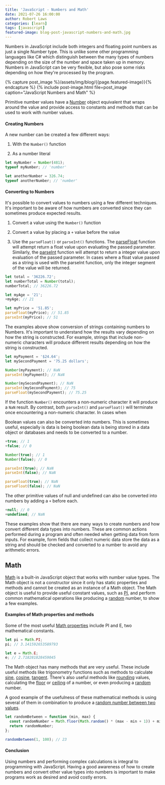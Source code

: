 ```yaml
---
title: 'JavaScript - Numbers and Math'
date: 2021-07-26 16:00:00
author: Robert Laws
categories: [learn]
tags: [javascript]
featured-image: blog-post-javascript-numbers-and-math.jpg
---
```


Numbers in JavaScript include both integers and floating point numbers as just a single Number type. This is unlike some other programming languages like C# which distinguish between the many types of numbers depending on the size of the number and space taken up in memory.<!-- more --> Numbers in JavaScript can be very flexible, but also pose some risks depending on how they're processed by the program.

{% capture post_image %}/assets/img/blog/{{page.featured-image}}{% endcapture %}
{% include post-image.html file=post_image caption="JavaScript Numbers and Math" %}

Primitive number values have a [Number](https://developer.mozilla.org/en-US/docs/Web/JavaScript/Reference/Global_Objects/Number) object equivalent that wraps around the value and provide access to constants and methods that can be used to work with number values.

#### Creating Numbers

A new number can be created a few different ways:

1. With the `Number()` function

2. As a number literal

```javascript
let myNumber = Number(481);
typeof myNumber; // 'number'

let anotherNumber = 326.74;
typeof anotherNumber; // 'number'
```

#### Converting to Numbers

It's possible to convert values to numbers using a few different techniques. It's important to be aware of how numbers are converted since they can sometimes produce expected results.

1. Convert a value using the `Number()` function

2. Convert a value by placing a `+` value before the value

3. Use the `parseFloat()` or `parseInt()` functions. The [parseFloat](https://developer.mozilla.org/en-US/docs/Web/JavaScript/Reference/Global_Objects/parseFloat) function will attempt return a float value upon evaluating the passed parameter. Similarly, the [parseInt](https://developer.mozilla.org/en-US/docs/Web/JavaScript/Reference/Global_Objects/parseInt) function will attempt to return a integer value upon evaluation of the passed parameter. In cases where a float value passed as a string is used with the parseInt function, only the integer segment of the value will be returned.

```javascript
let total = '36226.72';
let numberTotal = Number(total);
numberTotal; // 36226.72

let myAge = '21';
+myAge; // 21

let myPrice = '51.85';
parseFloat(myPrice); // 51.85
parseInt(myPrice); // 51
```

The examples above show conversion of strings containing numbers to Numbers. It's important to understand how the results vary depending on how the string is constructed. For example, strings that include non-numeric characters will produce different results depending on how the string is constructed.

```javascript
let myPayment = '$24.64';
let mySecondPayment = '75.25 dollars';

Number(myPayment); // NaN
parseInt(myPayment); // NaN

Number(mySecondPayment); // NaN
parseInt(mySecondPayment); // 75
parseFloat(mySecondPayment); // 75.25
```

If the function `Number()` encounters a non-numeric character it will produce a `NaN` result. By contrast, both `parseInt()` and `parseFloat()` will terminate once encountering a non-numeric character. In cases when

Boolean values can also be converted into numbers. This is sometimes useful, especially is data is being boolean data is being stored in a data object or databases and needs to be converted to a number.

```javascript
+true; // 1
+false; // 0

Number(true); // 1
Number(false); // 0

parseInt(true); // NaN
parseInt(false); // NaN

parseFloat(true); // NaN
parseFloat(false); // NaN
```

The other primitive values of null and undefined can also be converted into numbers by adding a `+` before each.

```javascript
+null; // 0
+undefined; // NaN
```

These examples show that there are many ways to create numbers and how convert different data types into numbers. These are common actions performed during a program and often needed when getting data from form inputs. For example, form fields that collect numeric data store the data as a string and should be checked and converted to a number to avoid any arithmetic errors.

## Math

[Math](https://developer.mozilla.org/en-US/docs/Web/JavaScript/Reference/Global_Objects/Math) is a built-in JavaScript object that works with number value types. The Math object is not a constructor since it only has static properties and methods and cannot be created as an instance of a Math object. The Math object is useful to provide useful constant values, such as [PI](https://developer.mozilla.org/en-US/docs/Web/JavaScript/Reference/Global_Objects/Math/PI), and perform common mathematical operations like producing a [random](https://developer.mozilla.org/en-US/docs/Web/JavaScript/Reference/Global_Objects/Math/random) number, to show a few examples.

#### Examples of Math properties and methods

Some of the most useful [Math properties](https://developer.mozilla.org/en-US/docs/Web/JavaScript/Reference/Global_Objects/Math#static_properties) include PI and E, two mathematical constants.

```javascript
let pi = Math.PI;
pi; // 3.141592653589793

let e = Math.E;
e; // 2.718281828459045
```

The Math object has many methods that are very useful. These include useful methods like trigonometry functions such as methods to calculate [sine](https://developer.mozilla.org/en-US/docs/Web/JavaScript/Reference/Global_Objects/Math/sin), [cosine](https://developer.mozilla.org/en-US/docs/Web/JavaScript/Reference/Global_Objects/Math/cos), [tangent](https://developer.mozilla.org/en-US/docs/Web/JavaScript/Reference/Global_Objects/Math/tan). There's also useful methods like [rounding](https://developer.mozilla.org/en-US/docs/Web/JavaScript/Reference/Global_Objects/Math/round) values, calculating the [floor](https://developer.mozilla.org/en-US/docs/Web/JavaScript/Reference/Global_Objects/Math/floor) or [ceiling](https://developer.mozilla.org/en-US/docs/Web/JavaScript/Reference/Global_Objects/Math/ceil) of a number, or even producing a [random](https://developer.mozilla.org/en-US/docs/Web/JavaScript/Reference/Global_Objects/Math/random) number.

A good example of the usefulness of these mathematical methods is using several of them in combination to produce a [random number between two values](https://developer.mozilla.org/en-US/docs/Web/JavaScript/Reference/Global_Objects/Math#returning_a_random_integer_between_two_bounds).

```javascript
let randomBetween = function (min, max) {
  const randomNumber = Math.floor(Math.random() * (max - min + 1)) + min;
  return randomNumber;
};

randomBetween(1, 100); // 23
```

#### Conclusion

Using numbers and performing complex calculations is integral to programming with JavaScript. Having a good awareness of how to create numbers and convert other value types into numbers is important to make programs work as desired and avoid costly errors.

